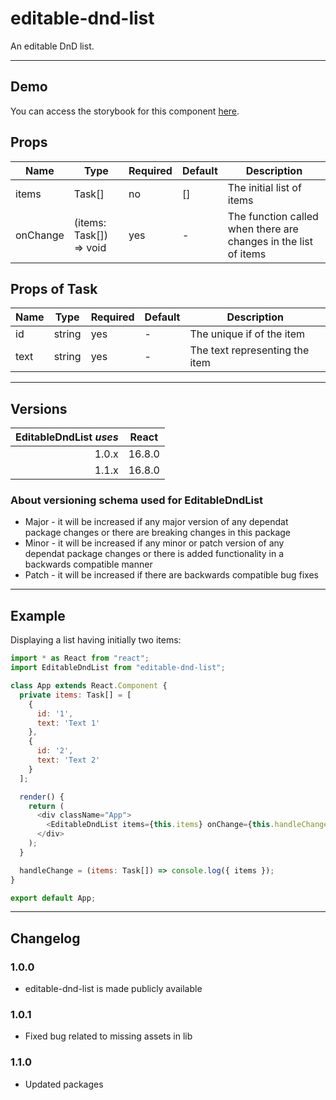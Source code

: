 # editable-dnd-list

An editable DnD list.

---

## Demo

You can access the storybook for this component [here](https://iulian-radu-at.github.io/editable-dnd-list/).

## Props

| Name     | Type                    | Required | Default | Description                                                     |
|----------|-------------------------|----------|---------|-----------------------------------------------------------------|
| items    | Task[]                  | no       | []      | The initial list of items                                       |
| onChange | (items: Task[]) => void | yes      | -       | The function called when there are changes in the list of items |

## Props of Task

| Name | Type   | Required | Default | Description                    |
|------|--------|----------|---------|--------------------------------|
| id   | string | yes      | -       | The unique if of the item      |
| text | string | yes      | -       | The text representing the item |

---

## Versions

| EditableDndList _uses_ | React  |
|-----------------------:|:------:|
|                  1.0.x | 16.8.0 |
|                  1.1.x | 16.8.0 |

### About versioning schema used for EditableDndList

- Major - it will be increased if any major version of any dependat package changes or there are breaking changes in this package
- Minor - it will be increased if any minor or patch version of any dependat package changes or there is added functionality in a backwards compatible manner
- Patch - it will be increased if there are backwards compatible bug fixes

---

## Example

Displaying a list having initially two items:

```js
import * as React from "react";
import EditableDndList from "editable-dnd-list";

class App extends React.Component {
  private items: Task[] = [
    {
      id: '1',
      text: 'Text 1'
    },
    {
      id: '2',
      text: 'Text 2'
    }
  ];

  render() {
    return (
      <div className="App">
        <EditableDndList items={this.items} onChange={this.handleChange} />
      </div>
    );
  }

  handleChange = (items: Task[]) => console.log({ items });
}

export default App;
```

---

## Changelog

### 1.0.0

- editable-dnd-list is made publicly available

### 1.0.1

- Fixed bug related to missing assets in lib

### 1.1.0

- Updated packages
